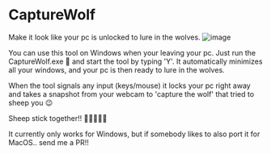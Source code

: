 # CaptureWolf
Make it look like your pc is unlocked to lure in the wolves.
![image](https://github.com/galadril/CaptureWolf/assets/14561640/1109335e-7d63-434f-9f05-7d5528b1973a)

You can use this tool on Windows when your leaving your pc. Just run the CaptureWolf.exe :wolf: and start the tool by typing 'Y'.
It automatically minimizes all your windows, and your pc is then ready to lure in the wolves.

When the tool signals any input (keys/mouse) it locks your pc right away and takes a snapshot from your webcam to 'capture the wolf' that tried to sheep you :wink:


Sheep stick together!! :sheep::sheep::sheep::sheep::sheep:


It currently only works for Windows, but if somebody likes to also port it for MacOS.. send me a PR!!
